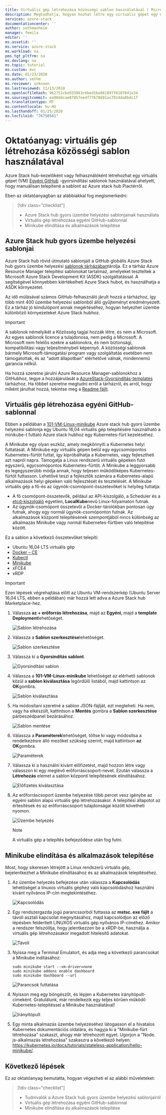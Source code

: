 ```yaml
---
title: Virtuális gép létrehozása közösségi sablon használatával | Microsoft Docs
description: Megtudhatja, hogyan hozhat létre egy virtuális gépet egy előre definiált sablonnal és egy GitHub egyéni sablonnal a Azure Stack Development Kit (ASDK) használatával.
services: azure-stack
documentationcenter: ''
author: sethmanheim
manager: femila
editor: ''
ms.assetid: ''
ms.service: azure-stack
ms.workload: na
pms.tgt_pltfrm: na
ms.devlang: na
ms.topic: tutorial
ms.custom: mvc
ms.date: 01/23/2020
ms.author: sethm
ms.reviewer: unknown
ms.lastreviewed: 11/13/2018
ms.openlocfilehash: 962751cbe933963c6bed1be861897f618f841e34
ms.sourcegitcommit: ea90ddcae07857ee4f77670891ac7814da8bdc17
ms.translationtype: MT
ms.contentlocale: hu-HU
ms.lasthandoff: 01/25/2020
ms.locfileid: "76750541"
---
```

# <a name="tutorial-create-a-vm-using-a-community-template"></a>Oktatóanyag: virtuális gép létrehozása közösségi sablon használatával

Azure Stack hub-kezelőként vagy felhasználóként létrehozhat egy virtuális gépet (VM) [Egyéni GitHub](https://github.com/Azure/AzureStack-QuickStart-Templates) -gyorsindítási sablonok használatával ahelyett, hogy manuálisan telepítené a sablont az Azure stack hub Piactérről.

Eben az oktatóanyagban az alábbiakkal fog megismerkedni:

> [!div class="checklist"]
> * Azure Stack hub gyors üzembe helyezési sablonjainak használata
> * Virtuális gép létrehozása egyéni GitHub-sablonnal
> * Minikube elindítása és alkalmazások telepítése

## <a name="azure-stack-hub-quickstart-templates"></a>Azure Stack hub gyors üzembe helyezési sablonjai

Azure Stack hub rövid útmutató sablonjait a GitHub globális Azure Stack hub gyors üzembe helyezési [sablonok tárházában](https://github.com/Azure/AzureStack-QuickStart-Templates)tárolja. Ez a tárház Azure Resource Manager telepítési sablonokat tartalmaz, amelyeket teszteltek a Microsoft Azure Stack Development Kit (ASDK) szolgáltatással. A segítségével könnyebben kiértékelheti Azure Stack hubot, és használhatja a ASDK környezetet.

Az idő múlásával számos GitHub-felhasználó járult hozzá a tárházhoz, így több mint 400 üzembe helyezési sablonból álló gyűjteményt eredményezett. Ez a tárház jó kiindulópont annak megértéséhez, hogyan helyezhet üzembe különböző környezeteket Azure Stack hubhoz.

>[!IMPORTANT]
> A sablonok némelyikét a Közösség tagjai hozzák létre, és nem a Microsoft. Az egyes sablonok licence a tulajdonosa, nem pedig a Microsoft. A Microsoft nem felelős ezekre a sablonokra, és nem biztonsági, kompatibilitási vagy teljesítménybeli képernyő. A közösségi sablonok bármely Microsoft-támogatási program vagy szolgáltatás esetében nem támogatottak, és az "adott állapotban" elérhetővé válnak, mindennemű garancia nélkül.

Ha hozzá szeretne járulni Azure Resource Manager-sablonokhoz a GitHubhoz, tegye a hozzájárulását a [AzureStack-Gyorsindítás-templates](https://github.com/Azure/AzureStack-QuickStart-Templates) tárházhoz. Ha többet szeretne megtudni erről a tárházról, és arról, hogy miként járulhat hozzá, tekintse meg a [Readme fájlt](https://aka.ms/aa6zktg).

## <a name="create-a-vm-using-a-custom-github-template"></a>Virtuális gép létrehozása egyéni GitHub-sablonnal

Ebben a példában a [101-VM-Linux-minikube](https://github.com/Azure/AzureStack-QuickStart-Templates/tree/master/101-vm-linux-minikube) Azure stack hub gyors üzembe helyezési sablonja egy Ubuntu 16,04 virtuális gép telepítésére használható a minikube-t futtató Azure stack hubhoz egy Kubernetes-fürt kezeléséhez.

A Minikube egy olyan eszköz, amely megkönnyíti a Kubernetes helyi futtatását. A Minikube egy virtuális gépen belül egy egycsomópontos Kubernetes-fürtöt futtat, így kipróbálhatja a Kubernetes, vagy fejlesztheti azt napról napra. Támogatja a Linux rendszerű virtuális gépeken futó egyszerű, egycsomópontos Kubernetes-fürtöt. A Minikube a leggyorsabb és legegyszerűbb módja annak, hogy teljesen működőképes Kubernetes-fürtöt futtasson. Lehetővé teszi a fejlesztők számára a Kubernetes-alapú alkalmazások helyi gépeken való fejlesztését és tesztelését. A Minikube virtuális gép a fő-és az ügynök-csomópont-összetevőket is helyileg futtatja:

* A fő csomópont-összetevők, például az API-kiszolgáló, a Scheduler és a [etcd-kiszolgáló](https://coreos.com/etcd/) egyetlen, **LocalKube**nevű Linux-folyamaton futnak.
* Az ügynök-csomópont összetevői a Docker-tárolókban pontosan úgy futnak, ahogy egy normál ügynök-csomóponton futnak. Az alkalmazások központi telepítésének szempontjából nincs különbség az alkalmazás Minikube vagy normál Kubernetes-fürtben való telepítése között.

Ez a sablon a következő összetevőket telepíti:

* Ubuntu 16,04 LTS virtuális gép
* [Docker – CE](https://download.docker.com/linux/ubuntu)
* [Kubectl](https://storage.googleapis.com/kubernetes-release/release/v1.8.0/bin/linux/amd64/kubectl)
* [Minikube](https://storage.googleapis.com/minikube/releases/latest/minikube-linux-amd64)
* xFCE4
* xRDP

> [!IMPORTANT]
> Ezen lépések végrehajtása előtt az Ubuntu VM-rendszerkép (Ubuntu Server 16,04 LTS, ebben a példában) már hozzá lett adva a Azure Stack hub Marketplace-hez.

1. Válassza **az + erőforrás létrehozása**, majd az **Egyéni**, majd a **template Deployment**lehetőséget.

    ![Sablon létrehozása](media/azure-stack-create-vm-template/1.PNG)

2. Válassza a **Sablon szerkesztése**lehetőséget.

    ![Sablon szerkesztése](media/azure-stack-create-vm-template/2.PNG)

3. Válassza ki a **Gyorsindítás sablont**.

    ![Gyorsindítási sablon](media/azure-stack-create-vm-template/3.PNG)

4. Válassza a **101-VM-Linux-minikube** lehetőséget az elérhető sablonok közül a **sablon kiválasztása** legördülő listából, majd kattintson az **OK**gombra.

    ![Sablon kiválasztása](media/azure-stack-create-vm-template/4.PNG)

5. Ha módosítani szeretné a sablon JSON-fájlját, ezt megteheti. Ha nem, vagy ha elkészült, kattintson a **Mentés** gombra a **Sablon szerkesztése** párbeszédpanel bezárásához.

    ![Sablon mentése](media/azure-stack-create-vm-template/5.PNG)

6. Válassza a **Paraméterek**lehetőséget, töltse ki vagy módosítsa a rendelkezésre álló mezőket szükség szerint, majd kattintson **az OK**gombra.

    ![Paraméterek](media/azure-stack-create-vm-template/6.PNG)

7. Válassza ki a használni kívánt előfizetést, majd hozzon létre vagy válasszon ki egy meglévő erőforráscsoport-nevet. Ezután válassza a **Létrehozás** elemet a sablon központi telepítésének elindításához.

    ![Előfizetés kiválasztása](media/azure-stack-create-vm-template/7.PNG)

8. Az erőforráscsoport üzembe helyezése több percet vesz igénybe az egyéni sablon alapú virtuális gép létrehozásakor. A telepítési állapotot az értesítések és az erőforráscsoport tulajdonságai között követheti nyomon.

    ![Üzembe helyezés](media/azure-stack-create-vm-template/8.PNG)

    >[!NOTE]
    > A virtuális gép a telepítés befejeződése után fog futni.

## <a name="start-minikube-and-install-an-application"></a>Minikube elindítása és alkalmazások telepítése

Most, hogy sikeresen létrejött a Linux rendszerű virtuális gép, bejelentkezhet a Minikube elindításához és az alkalmazások telepítéséhez.

1. Az üzembe helyezés befejezése után válassza a **Kapcsolódás** lehetőséget a linuxos virtuális géphez való kapcsolódáshoz használni kívánt nyilvános IP-cím megtekintéséhez.

    ![Kapcsolódás](media/azure-stack-create-vm-template/9.PNG)

2. Egy rendszergazda jogú parancssorból futtassa az **mstsc. exe fájlt** a távoli asztali kapcsolat megnyitásához, majd kapcsolódjon az előző lépésben felderített LINUXOS virtuális gép nyilvános IP-címéhez. Amikor a rendszer felszólítja, hogy jelentkezzen be a xRDP-be, használja a virtuális gép létrehozásakor megadott hitelesítő adatokat.

    ![Távoli](media/azure-stack-create-vm-template/10.PNG)

3. Nyissa meg a Terminal Emulatort, és adja meg a következő parancsokat a Minikube indításához:

    ```shell
    sudo minikube start --vm-driver=none
    sudo minikube addons enable dashboard
    sudo minikube dashboard --url
    ```

    ![Parancsok futtatása](media/azure-stack-create-vm-template/11.PNG)

4. Nyisson meg egy böngészőt, és lépjen a Kubernetes irányítópult-címeként. Gratulálunk, már rendelkezik egy teljes körűen működő Kubernetes-telepítéssel a Minikube használatával!

    ![Irányítópult](media/azure-stack-create-vm-template/12.PNG)

5. Egy minta alkalmazás üzembe helyezéséhez látogasson el a hivatalos Kubernetes dokumentációs oldalára, és hagyja ki a "Minikube-fürt létrehozása" szakaszt, ahogy már létrehozott egyet. Ugorjon a "Node. js-alkalmazás létrehozása" szakaszra a következő helyen: https://kubernetes.io/docs/tutorials/stateless-application/hello-minikube/.

## <a name="next-steps"></a>Következő lépések

Ez az oktatóanyag bemutatta, hogyan végezheti el az alábbi műveleteket:

> [!div class="checklist"]
> * Tudnivalók a Azure Stack hub gyors üzembe helyezési sablonjairól
> * Virtuális gép létrehozása egyéni GitHub-sablonnal
> * Minikube elindítása és alkalmazások telepítése
